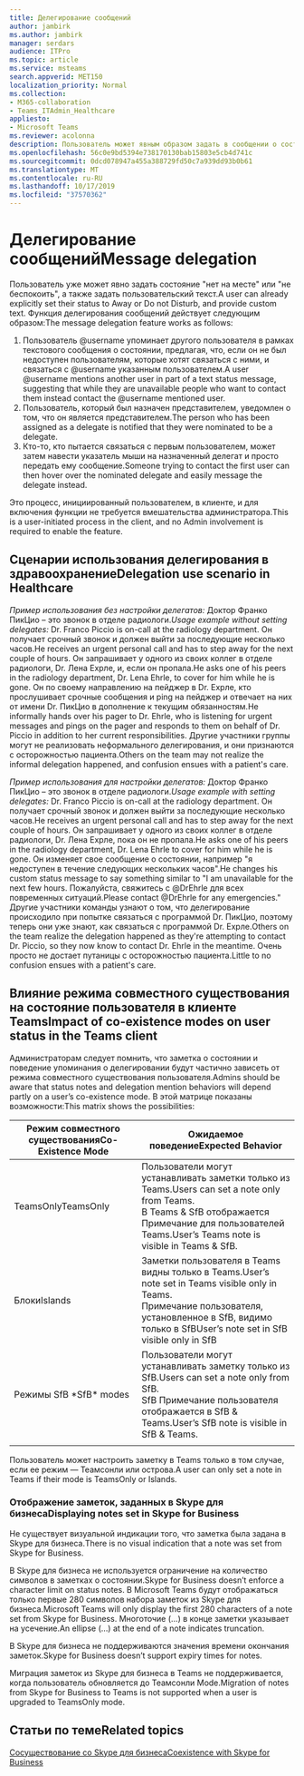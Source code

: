 ```yaml
---
title: Делегирование сообщений
author: jambirk
ms.author: jambirk
manager: serdars
audience: ITPro
ms.topic: article
ms.service: msteams
search.appverid: MET150
localization_priority: Normal
ms.collection:
- M365-collaboration
- Teams_ITAdmin_Healthcare
appliesto:
- Microsoft Teams
ms.reviewer: acolonna
description: Пользователь может явным образом задать в сообщении о состоянии другого пользователя в качестве делегата.
ms.openlocfilehash: 56c0e9bd5394e738170130bab15803e5cb4d741c
ms.sourcegitcommit: 0dcd078947a455a388729fd50c7a939dd93b0b61
ms.translationtype: MT
ms.contentlocale: ru-RU
ms.lasthandoff: 10/17/2019
ms.locfileid: "37570362"
---
```

# <a name="message-delegation"></a><span data-ttu-id="adcde-103">Делегирование сообщений</span><span class="sxs-lookup"><span data-stu-id="adcde-103">Message delegation</span></span>

<span data-ttu-id="adcde-104">Пользователь уже может явно задать состояние "нет на месте" или "не беспокоить", а также задать пользовательский текст.</span><span class="sxs-lookup"><span data-stu-id="adcde-104">A user can already explicitly set their status to Away or Do not Disturb, and provide custom text.</span></span> <span data-ttu-id="adcde-105">Функция делегирования сообщений действует следующим образом:</span><span class="sxs-lookup"><span data-stu-id="adcde-105">The message delegation feature works as follows:</span></span>

1. <span data-ttu-id="adcde-106">Пользователь @username упоминает другого пользователя в рамках текстового сообщения о состоянии, предлагая, что, если он не был недоступен пользователям, которые хотят связаться с ними, и связаться с @username указанным пользователем.</span><span class="sxs-lookup"><span data-stu-id="adcde-106">A user @username mentions another user in part of a text status message, suggesting that while they are unavailable people who want to contact them instead contact the @username mentioned user.</span></span>
2. <span data-ttu-id="adcde-107">Пользователь, который был назначен представителем, уведомлен о том, что он является представителем.</span><span class="sxs-lookup"><span data-stu-id="adcde-107">The person who has been assigned as a delegate is notified that they were nominated to be a delegate.</span></span>
3. <span data-ttu-id="adcde-108">Кто-то, кто пытается связаться с первым пользователем, может затем навести указатель мыши на назначенный делегат и просто передать ему сообщение.</span><span class="sxs-lookup"><span data-stu-id="adcde-108">Someone trying to contact the first user can then hover over the nominated delegate and easily message the delegate instead.</span></span>  

<span data-ttu-id="adcde-109">Это процесс, инициированный пользователем, в клиенте, и для включения функции не требуется вмешательства администратора.</span><span class="sxs-lookup"><span data-stu-id="adcde-109">This is a user-initiated process in the client, and no Admin involvement is required to enable the feature.</span></span> 

## <a name="delegation-use-scenario-in-healthcare"></a><span data-ttu-id="adcde-110">Сценарии использования делегирования в здравоохранение</span><span class="sxs-lookup"><span data-stu-id="adcde-110">Delegation use scenario in Healthcare</span></span>

<span data-ttu-id="adcde-111">*Пример использования без настройки делегатов:*  Доктор Франко ПикЦио – это звонок в отделе радиологи.</span><span class="sxs-lookup"><span data-stu-id="adcde-111">*Usage example without setting delegates:*  Dr. Franco Piccio is on-call at the radiology department.</span></span> <span data-ttu-id="adcde-112">Он получает срочный звонок и должен выйти за последующие несколько часов.</span><span class="sxs-lookup"><span data-stu-id="adcde-112">He receives an urgent personal call and has to step away for the next couple of hours.</span></span> <span data-ttu-id="adcde-113">Он запрашивает у одного из своих коллег в отделе радиологи, Dr. Лена Ехрле, и, если он пропала.</span><span class="sxs-lookup"><span data-stu-id="adcde-113">He asks one of his peers in the radiology department, Dr. Lena Ehrle, to cover for him while he is gone.</span></span> <span data-ttu-id="adcde-114">Он по своему направлению на пейджер в Dr. Ехрле, кто прослушивает срочные сообщения и ping на пейджер и отвечает на них от имени Dr. ПикЦио в дополнение к текущим обязанностям.</span><span class="sxs-lookup"><span data-stu-id="adcde-114">He informally hands over his pager to Dr. Ehrle, who is listening for urgent messages and pings on the pager and responds to them on behalf of Dr. Piccio in addition to her current responsibilities.</span></span> <span data-ttu-id="adcde-115">Другие участники группы могут не реализовать неформального делегирования, и они признаются с осторожностью пациента.</span><span class="sxs-lookup"><span data-stu-id="adcde-115">Others on the team may not realize the informal delegation happened, and confusion ensues with a patient's care.</span></span>

<span data-ttu-id="adcde-116">*Пример использования для настройки делегатов:* Доктор Франко ПикЦио – это звонок в отделе радиологи.</span><span class="sxs-lookup"><span data-stu-id="adcde-116">*Usage example with setting delegates:* Dr. Franco Piccio is on-call at the radiology department.</span></span> <span data-ttu-id="adcde-117">Он получает срочный звонок и должен выйти за последующие несколько часов.</span><span class="sxs-lookup"><span data-stu-id="adcde-117">He receives an urgent personal call and has to step away for the next couple of hours.</span></span> <span data-ttu-id="adcde-118">Он запрашивает у одного из своих коллег в отделе радиологи, Dr. Лена Ехрле, пока он не пропала.</span><span class="sxs-lookup"><span data-stu-id="adcde-118">He asks one of his peers in the radiology department, Dr. Lena Ehrle to cover for him while he is gone.</span></span> <span data-ttu-id="adcde-119">Он изменяет свое сообщение о состоянии, например "я недоступен в течение следующих нескольких часов".</span><span class="sxs-lookup"><span data-stu-id="adcde-119">He changes his custom status message to say something similar to "I am unavailable for the next few hours.</span></span> <span data-ttu-id="adcde-120">Пожалуйста, свяжитесь с @DrEhrle для всех повременных ситуаций.</span><span class="sxs-lookup"><span data-stu-id="adcde-120">Please contact @DrEhrle for any emergencies."</span></span>  <span data-ttu-id="adcde-121">Другие участники команды узнают о том, что делегирование происходило при попытке связаться с программой Dr. ПикЦио, поэтому теперь они уже знают, как связаться с программой Dr. Ехрле.</span><span class="sxs-lookup"><span data-stu-id="adcde-121">Others on the team realize the delegation happened as they're attempting to contact Dr. Piccio, so they now know to contact Dr. Ehrle in the meantime.</span></span> <span data-ttu-id="adcde-122">Очень просто не достает путаницы с осторожностью пациента.</span><span class="sxs-lookup"><span data-stu-id="adcde-122">Little to no confusion ensues with a patient's care.</span></span>

## <a name="impact-of-co-existence-modes-on-user-status-in-the-teams-client"></a><span data-ttu-id="adcde-123">Влияние режима совместного существования на состояние пользователя в клиенте Teams</span><span class="sxs-lookup"><span data-stu-id="adcde-123">Impact of co-existence modes on user status in the Teams client</span></span>

<span data-ttu-id="adcde-124">Администраторам следует помнить, что заметка о состоянии и поведение упоминания о делегировании будут частично зависеть от режима совместного существования пользователя.</span><span class="sxs-lookup"><span data-stu-id="adcde-124">Admins should be aware that status notes and delegation mention behaviors will depend partly on a user’s co-existence mode.</span></span> <span data-ttu-id="adcde-125">В этой матрице показаны возможности:</span><span class="sxs-lookup"><span data-stu-id="adcde-125">This matrix shows the possibilities:</span></span>

|<span data-ttu-id="adcde-126">Режим совместного существования</span><span class="sxs-lookup"><span data-stu-id="adcde-126">Co-Existence Mode</span></span> | <span data-ttu-id="adcde-127">Ожидаемое поведение</span><span class="sxs-lookup"><span data-stu-id="adcde-127">Expected Behavior</span></span>|
|---|---|
|<span data-ttu-id="adcde-128">TeamsOnly</span><span class="sxs-lookup"><span data-stu-id="adcde-128">TeamsOnly</span></span> |<span data-ttu-id="adcde-129">Пользователи могут устанавливать заметки только из Teams.</span><span class="sxs-lookup"><span data-stu-id="adcde-129">Users can set a note only from Teams.</span></span> <br> <span data-ttu-id="adcde-130">В Teams & SfB отображается Примечание для пользователей Teams.</span><span class="sxs-lookup"><span data-stu-id="adcde-130">User’s Teams note is visible in Teams & SfB.</span></span> |
|<span data-ttu-id="adcde-131">Блоки</span><span class="sxs-lookup"><span data-stu-id="adcde-131">Islands</span></span> | <span data-ttu-id="adcde-132">Заметки пользователя в Teams видны только в Teams.</span><span class="sxs-lookup"><span data-stu-id="adcde-132">User’s note set in Teams visible only in Teams.</span></span> <br> <span data-ttu-id="adcde-133">Примечание пользователя, установленное в SfB, видимо только в SfB</span><span class="sxs-lookup"><span data-stu-id="adcde-133">User’s note set in SfB visible only in SfB</span></span> |
|<span data-ttu-id="adcde-134">Режимы SfB \*</span><span class="sxs-lookup"><span data-stu-id="adcde-134">SfB\* modes</span></span> | <span data-ttu-id="adcde-135">Пользователи могут устанавливать заметку только из SfB.</span><span class="sxs-lookup"><span data-stu-id="adcde-135">Users can set a note only from SfB.</span></span> <br> <span data-ttu-id="adcde-136">SfB Примечание пользователя отображается в SfB & Teams.</span><span class="sxs-lookup"><span data-stu-id="adcde-136">User’s SfB note is visible in SfB & Teams.</span></span>  |
|||

<span data-ttu-id="adcde-137">Пользователь может настроить заметку в Teams только в том случае, если ее режим — Теамсонли или острова.</span><span class="sxs-lookup"><span data-stu-id="adcde-137">A user can only set a note in Teams if their mode is TeamsOnly or Islands.</span></span>  

### <a name="displaying-notes-set-in-skype-for-business"></a><span data-ttu-id="adcde-138">Отображение заметок, заданных в Skype для бизнеса</span><span class="sxs-lookup"><span data-stu-id="adcde-138">Displaying notes set in Skype for Business</span></span>
  
<span data-ttu-id="adcde-139">Не существует визуальной индикации того, что заметка была задана в Skype для бизнеса.</span><span class="sxs-lookup"><span data-stu-id="adcde-139">There is no visual indication that a note was set from Skype for Business.</span></span>

<span data-ttu-id="adcde-140">В Skype для бизнеса не используется ограничение на количество символов в заметках о состоянии.</span><span class="sxs-lookup"><span data-stu-id="adcde-140">Skype for Business doesn’t enforce a character limit on status notes.</span></span> <span data-ttu-id="adcde-141">В Microsoft Teams будут отображаться только первые 280 символов набора заметок из Skype для бизнеса.</span><span class="sxs-lookup"><span data-stu-id="adcde-141">Microsoft Teams will only display the first 280 characters of a note set from Skype for Business.</span></span> <span data-ttu-id="adcde-142">Многоточие (...) в конце заметки указывает на усечение.</span><span class="sxs-lookup"><span data-stu-id="adcde-142">An ellipse (…) at the end of a note indicates truncation.</span></span>
  
<span data-ttu-id="adcde-143">В Skype для бизнеса не поддерживаются значения времени окончания заметок.</span><span class="sxs-lookup"><span data-stu-id="adcde-143">Skype for Business doesn’t support expiry times for notes.</span></span>

<span data-ttu-id="adcde-144">Миграция заметок из Skype для бизнеса в Teams не поддерживается, когда пользователь обновляется до Теамсонли Mode.</span><span class="sxs-lookup"><span data-stu-id="adcde-144">Migration of notes from Skype for Business to Teams is not supported when a user is upgraded to TeamsOnly mode.</span></span>

## <a name="related-topics"></a><span data-ttu-id="adcde-145">Статьи по теме</span><span class="sxs-lookup"><span data-stu-id="adcde-145">Related topics</span></span>

[<span data-ttu-id="adcde-146">Сосуществование со Skype для бизнеса</span><span class="sxs-lookup"><span data-stu-id="adcde-146">Coexistence with Skype for Business</span></span>](../../coexistence-chat-calls-presence.md)
